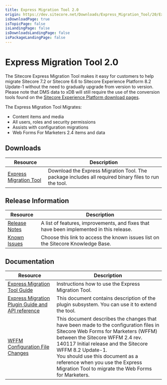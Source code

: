 ```yaml
---
title: Express Migration Tool 2.0
origin: https://dev.sitecore.net/Downloads/Express_Migration_Tool/20/Express_Migration_Tool_20_Initial_Release
isDownloadPage: true
isTopicPage: false
isLandingPage: false
isDownloadsLandingPage: false
isPackageLandingPage: false
---
```


# Express Migration Tool 2.0

The Sitecore Express Migration Tool makes it easy for customers to help migrate Sitecore 7.2 or Sitecore 6.6 to Sitecore Experience Platform 8.2 Update-1 without the need to gradually upgrade from version to version.  
Please note that DMS data to xDB will still require the use of the conversion tools found on the [Sitecore Experience Platform download pages](/downloads/Sitecore_Experience_Platform).

The Express Migration Tool Migrates: 

-   Content items and media 
-   All users, roles and security permissions 
-   Assists with configuration migrations
-   Web Forms For Marketers 2.4 items and data

## Downloads

 | Resource | Description |
 | --- | --- |
 | [Express Migration Tool](https://scdp.blob.core.windows.net/downloads/Express%20Migration%20Tool/20/Express%20Migration%20Tool%2020%20Initial%20Release/Secure/Sitecore%20Express%20Migration%20Tool%202.0%20rev.%20161208.zip) | Download the Express Migration Tool. The package includes all required binary files to run the tool. |

## Release Information

 | Resource | Description |
 | --- | --- |
 | [Release Notes](/downloads/Express_Migration_Tool/20/Express_Migration_Tool_20_Initial_Release/Release_Notes) | A list of features, improvements, and fixes that have been implemented in this release. |
 | [Known Issues](https://kb.sitecore.net/articles/583017) | Choose this link to access the known issues list on the Sitecore Knowledge Base. |

## Documentation

 | Resource | Description |
 | --- | --- |
 | [Express Migration Tool Guide](https://scdp.blob.core.windows.net/downloads/Express%20Migration%20Tool/20/Express%20Migration%20Tool%2020%20Initial%20Release/Secure/Express-Migration-Tool-20-Guide.pdf) | Instructions how to use the Express Migration Tool. |
 | [Express Migration Plugin Guide and API reference](https://scdp.blob.core.windows.net/downloads/Express%20Migration%20Tool/20/Express%20Migration%20Tool%2020%20Initial%20Release/Secure/Sitecore-Express-Migration-20-Plugin-Guide.pdf) | This document contains description of the plugin subsystem. You can use it to extend the tool. |
 | [WFFM Configuration File Changes](https://scdp.blob.core.windows.net/downloads/Express%20Migration%20Tool/20/Express%20Migration%20Tool%2020%20Initial%20Release/Secure/WFFM-82-ConfigFileChanges.pdf) | This document describes the changes that have been made to the configuration files in Sitecore Web Forms for Marketers (WFFM) between the Sitecore WFFM 2.4 rev. 140117 Initial release and the Sitecore WFFM 8.2 Update-1.  <br />You should use this document as a reference when you use the Express Migration Tool to migrate the Web Forms for Marketers. |